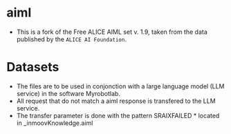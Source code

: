 # aiml

* This is a fork of the Free ALICE AIML set v. 1.9, taken from the data published by the `ALICE AI Foundation`.

# Datasets

* The files are to be used in conjonction with a large language model (LLM service) in the software Myrobotlab.
* All request that do not match a aiml response is transfered to the LLM service.
* The transfer parameter is done with the pattern SRAIXFAILED * located in _inmoovKnowledge.aiml
